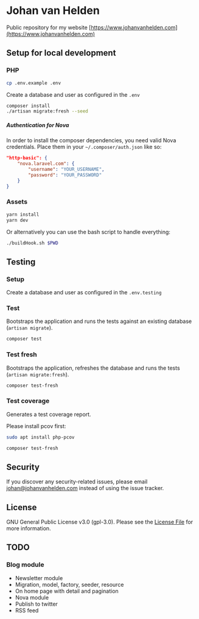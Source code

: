 # Johan van Helden

Public repository for my website [https://www.johanvanhelden.com](https://www.johanvanhelden.com)

## Setup for local development

### PHP
``` bash
cp .env.example .env
```

Create a database and user as configured in the `.env`

``` bash
composer install
./artisan migrate:fresh --seed
```

##### Authentication for Nova
In order to install the composer dependencies, you need valid Nova credentials.
Place them in your `~/.composer/auth.json` like so:

``` json
"http-basic": {
    "nova.laravel.com": {
        "username": "YOUR_USERNAME",
        "password": "YOUR_PASSWORD"
    }   
}
```

### Assets
``` bash
yarn install
yarn dev
```

Or alternatively you can use the bash script to handle everything:
``` bash
./buildHook.sh $PWD
```

## Testing

### Setup
Create a database and user as configured in the `.env.testing`

### Test

Bootstraps the application and runs the tests against an existing database (`artisan migrate`).

``` bash
composer test
```

### Test fresh

Bootstraps the application, refreshes the database and runs the tests (`artisan migrate:fresh`).

``` bash
composer test-fresh
```

### Test coverage

Generates a test coverage report.

Please install pcov first:

```bash
sudo apt install php-pcov
```

``` bash
composer test-fresh
```

## Security

If you discover any security-related issues, please email [johan@johanvanhelden.com](mailto:johan@johanvanhelden.com) instead of using the issue tracker.

## License

GNU General Public License v3.0 (gpl-3.0). Please see the [License File](LICENSE.md) for more information.

## TODO

### Blog module
- Newsletter module
- Migration, model, factory, seeder, resource
- On home page with detail and pagination
- Nova module
- Publish to twitter
- RSS feed
